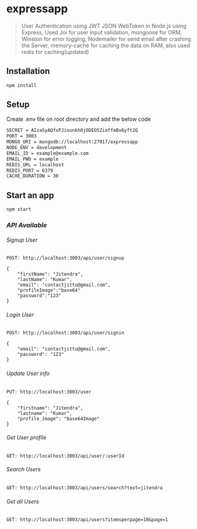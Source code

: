 # expressapp
> User Authentication using JWT JSON WebToken in Node.js using Express, Used Joi for user input validation, mongoose for ORM, Winston for error logging, Nodemailer for send email after crashing the Server, memory-cache for caching the data on RAM, also used redis for caching(updated)

## Installation

```sh
npm install
```

## Setup
Create .env file on root directory and add the below code
```sh
SECRET = AIzaSyAQfxPJiounkhOjODEO5ZieffeBv6yft2Q
PORT = 3003
MONGO_URI = mongodb://localhost:27017/expressapp
NODE_ENV = development
EMAIL_ID = example@example.com
EMAIL_PWD = example
REDIS_URL = localhost
REDIS_PORT = 6379
CACHE_DURATION = 30
```

## Start an app

```sh
npm start
```

### *API Available*

###### *Signup User*

	POST: http://localhost:3003/api/user/signup

	{
		"firstName": "Jitendra",
		"lastName": "Kumar",
		"email": "contactjittu@gmail.com",
		"profileImage":"base64"
		"password":"123"
	}
  
###### *Login User*

	POST: http://localhost:3003/api/user/signin

	{
		"email": "contactjittu@gmail.com",
		"password": "123"
	}

###### *Update User info*

	PUT: http://localhost:3003/user

	{
		"firstname": "Jitendra",
		"lastname": "Kumar",
		"profile_image": "base64Image"
	}

###### *Get User profile*

	GET: http://localhost:3003/api/user/:userId

###### *Search Users*

	GET: http://localhost:3003/api/users/search?text=jitendra
  
###### *Get all Users*

	GET: http://localhost:3003/api/users?itemsperpage=10&page=1
